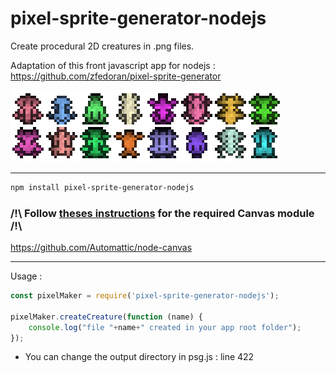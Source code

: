 # pixel-sprite-generator-nodejs
Create procedural 2D creatures in .png files.

Adaptation of this front javascript app for nodejs : https://github.com/zfedoran/pixel-sprite-generator

![alt text](https://raw.githubusercontent.com/blipn/pixel-sprite-generator-nodejs/master/exemple.png)

--- 

```bash
npm install pixel-sprite-generator-nodejs
```
### /!\ Follow [theses instructions](https://github.com/Automattic/node-canvas) for the required Canvas module /!\
https://github.com/Automattic/node-canvas

---
Usage : 

```javascript
const pixelMaker = require('pixel-sprite-generator-nodejs');

pixelMaker.createCreature(function (name) {
    console.log("file "+name+" created in your app root folder");
});

```

* You can change the output directory in psg.js : line 422